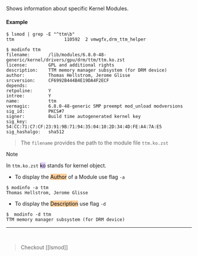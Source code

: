 
Shows information about specific Kernel Modules.

#### Example

```shell ln:False
$ lsmod | grep -E "^ttm\b"
ttm                   110592  2 vmwgfx,drm_ttm_helper
```

```shell ln:False
$ modinfo ttm
filename:       /lib/modules/6.8.0-48-generic/kernel/drivers/gpu/drm/ttm/ttm.ko.zst
license:        GPL and additional rights
description:    TTM memory manager subsystem (for DRM device)
author:         Thomas Hellstrom, Jerome Glisse
srcversion:     CF6992B444B4E19DA4F2ECF
depends:
retpoline:      Y
intree:         Y
name:           ttm
vermagic:       6.8.0-48-generic SMP preempt mod_unload modversions
sig_id:         PKCS#7
signer:         Build time autogenerated kernel key
sig_key:        54:CC:71:C7:CF:23:91:9B:71:94:35:04:10:2D:34:4D:FE:A4:7A:E5
sig_hashalgo:   sha512
```

> The `filename` provides the path to the module file `ttm.ko.zst`

> [!note] 
> In `ttm.ko.zst` <mark style="background: #D2B3FFA6;">ko</mark> stands for kernel object.

- To display the <mark style="background: #FFB86CA6; color: black;">Author</mark> of a Module use flag `-a`

```shell ln:False
$ modinfo -a ttm
Thomas Hellstrom, Jerome Glisse
```

-  To display the <mark style="background: #FFB86CA6; color: black;">Description</mark> use flag `-d`
```shell ln:False
$  modinfo -d ttm
TTM memory manager subsystem (for DRM device)
```

---

</br>

> Checkout [[lsmod]]
